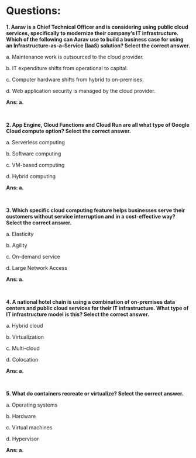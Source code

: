 # Questions:

**1. Aarav is a Chief Technical Officer and is considering using public cloud services, specifically to modernize their company’s IT infrastructure. Which of the following can Aarav use to build a business case for using an Infrastructure-as-a-Service (IaaS) solution? Select the correct answer.**

a. Maintenance work is outsourced to the cloud provider.

b. IT expenditure shifts from operational to capital.

c. Computer hardware shifts from hybrid to on-premises.

d. Web application security is managed by the cloud provider.

**Ans: a.**

<br/>

**2. App Engine, Cloud Functions and Cloud Run are all what type of Google Cloud compute option? Select the correct answer.**

a. Serverless computing

b. Software computing

c. VM-based computing

d. Hybrid computing

**Ans: a.**

<br/>

**3. Which specific cloud computing feature helps businesses serve their customers without service interruption and in a cost-effective way? Select the correct answer.**

a. Elasticity

b. Agility

c. On-demand service

d. Large Network Access

**Ans: a.**

<br/>

**4. A national hotel chain is using a combination of on-premises data centers and public cloud services for their IT infrastructure. What type of IT infrastructure model is this? Select the correct answer.**

a. Hybrid cloud

b. Virtualization

c. Multi-cloud

d. Colocation

**Ans: a.** 

<br/>

**5. What do containers recreate or virtualize? Select the correct answer.**

a. Operating systems

b. Hardware

c. Virtual machines

d. Hypervisor

**Ans: a.**

<br/>

